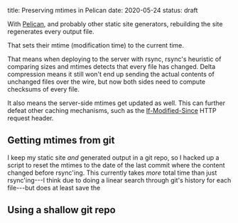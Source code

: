 title: Preserving mtimes in Pelican
date: 2020-05-24
status: draft

With [Pelican](https://blog.getpelican.com/), and probably other
static site generators, rebuilding the site regenerates every output
file.

That sets their mtime (modification time) to the current time.

That means when deploying to the server with rsync, rsync's heuristic of
comparing sizes and mtimes detects that every file has changed. Delta
compression means it still won't end up sending the actual contents of
unchanged files over the wire, but now both sides need to compute checksums of
every file.

It also means the server-side mtimes get updated as well. This can further
defeat other caching mechanisms, such as the
[If-Modified-Since](https://developer.mozilla.org/en-US/docs/Web/HTTP/Headers/If-Modified-Since)
HTTP request header.

## Getting mtimes from git

I keep my static site *and* generated output in a git repo, so I hacked up a
script to reset the mtimes to the date of the last commit where the content
changed before rsync'ing. This currently takes *more* total time than just
rsync'ing---I think due to doing a linear search through git's history for each
file---but does at least save the

## Using a shallow git repo

